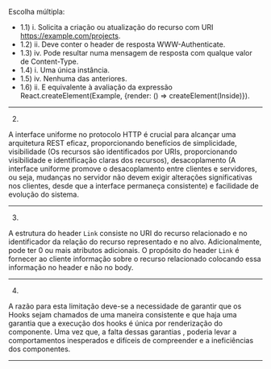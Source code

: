 Escolha múltipla:
- 1.1) i. Solicita a criação ou atualização do recurso com URI https://example.com/projects.
- 1.2) ii. Deve conter o header de resposta WWW-Authenticate.
- 1.3) iv. Pode resultar numa mensagem de resposta com qualque valor de Content-Type.
- 1.4) i. Uma única instância.
- 1.5) iv. Nenhuma das anteriores.
- 1.6) ii. E equivalente à avaliação da expressão React.createElement(Example, {render: () => createElement(Inside)}).

---
2)
A interface uniforme no protocolo HTTP é crucial para alcançar uma arquitetura REST eficaz, proporcionando benefícios 
de simplicidade, visibilidade (Os recursos são identificados por URIs, proporcionando visibilidade e identificação 
claras dos recursos), desacoplamento (A interface uniforme promove o desacoplamento entre clientes e servidores, ou 
seja, mudanças no servidor não devem exigir alterações significativas nos clientes, desde que a interface permaneça 
consistente) e facilidade de evolução do sistema.

---
3) 
A estrutura do header `Link` consiste no URI do recurso relacionado e no identificador da relação do recurso 
representado e no alvo. Adicionalmente, pode ter 0 ou mais atributos adicionais. O propósito do header `Link` é
fornecer ao cliente informação sobre o recurso relacionado colocando essa informação no header e não no body.

---
4) 
A razão para esta limitação deve-se a necessidade de garantir que os Hooks sejam chamados de uma maneira consistente e 
que haja uma garantia que a execução dos hooks é única por renderização do componente. Uma vez que, a falta dessas 
garantias , poderia levar a comportamentos inesperados e difíceis de compreender e a ineficiências dos componentes.

---